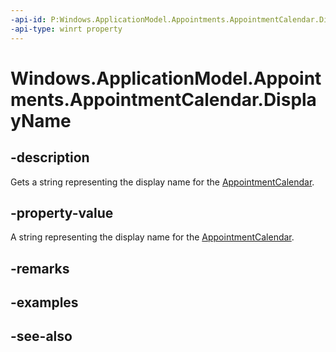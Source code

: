 ----api-id: P:Windows.ApplicationModel.Appointments.AppointmentCalendar.DisplayName
-api-type: winrt property
---<!-- Property syntaxpublic string DisplayName { get;  set; }--># Windows.ApplicationModel.Appointments.AppointmentCalendar.DisplayName## -descriptionGets a string representing the display name for the [AppointmentCalendar](appointmentcalendar.md).## -property-valueA string representing the display name for the [AppointmentCalendar](appointmentcalendar.md).## -remarks## -examples## -see-also